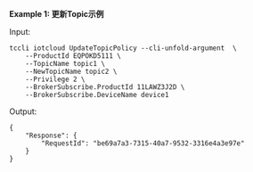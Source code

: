 **Example 1: 更新Topic示例**



Input: 

```
tccli iotcloud UpdateTopicPolicy --cli-unfold-argument  \
    --ProductId EQPOKD5111 \
    --TopicName topic1 \
    --NewTopicName topic2 \
    --Privilege 2 \
    --BrokerSubscribe.ProductId 11LAWZ3J2D \
    --BrokerSubscribe.DeviceName device1
```

Output: 
```
{
    "Response": {
        "RequestId": "be69a7a3-7315-40a7-9532-3316e4a3e97e"
    }
}
```

